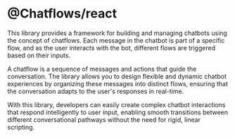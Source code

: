 # @Chatflows/react

This library provides a framework for building and managing chatbots using the concept of chatflows. Each message in the chatbot is part of a specific flow, and as the user interacts with the bot, different flows are triggered based on their inputs.

A chatflow is a sequence of messages and actions that guide the conversation. The library allows you to design flexible and dynamic chatbot experiences by organizing these messages into distinct flows, ensuring that the conversation adapts to the user's responses in real-time.

With this library, developers can easily create complex chatbot interactions that respond intelligently to user input, enabling smooth transitions between different conversational pathways without the need for rigid, linear scripting.
